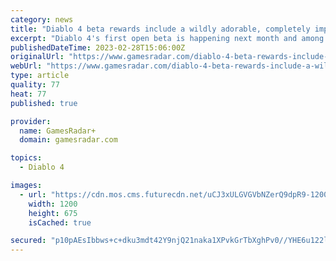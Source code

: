 ```yaml
---
category: news
title: "Diablo 4 beta rewards include a wildly adorable, completely impractical baby wolf backpack"
excerpt: "Diablo 4's first open beta is happening next month and among the rewards you can earn is a baby wolf backpack that's so cute and impractical that I just can't help but want it. Whether you're playing Diablo 4's open beta during the early access period or"
publishedDateTime: 2023-02-28T15:06:00Z
originalUrl: "https://www.gamesradar.com/diablo-4-beta-rewards-include-a-wildly-adorable-completely-impractical-baby-wolf-backpack/"
webUrl: "https://www.gamesradar.com/diablo-4-beta-rewards-include-a-wildly-adorable-completely-impractical-baby-wolf-backpack/"
type: article
quality: 77
heat: 77
published: true

provider:
  name: GamesRadar+
  domain: gamesradar.com

topics:
  - Diablo 4

images:
  - url: "https://cdn.mos.cms.futurecdn.net/uCJ3xULGVGVbNZerQ9dpR9-1200-80.jpg"
    width: 1200
    height: 675
    isCached: true

secured: "p10pAEsIbbws+c+dku3mdt42Y9njQ21naka1XPvkGrTbXghPv0//YHE6u122l8h3uF5Zv5WM0vYBAPfdvHQjUxNMCLfU6UwPZJkPdBjDzC8qBe9jF8Hg/eJ3wKCoF/w9HHYZzqy9SDlutO7eiBxxBoJzJwGoL8hgBIG4yKzPQ9hZx67eXZiHOQWM53oUXFhtgp+NpIO91dq6aRSlQMgZD9CT71tDFUSY64v6MXA2vy4yppG4xj1/h/+dEThvQALe63gGwog2vxxEAXD3Jg26nfZ5QTOyNoKWGGzl5CD49M8ZjP1Y2XfzZ5E8NCWYkfuvig00uOPRndh5ELZ7kQ7Q+F6w+Bfr0T1vXySRCS7gS6s=;J33QhPQPwqHpXiIhK00bOg=="
---
```


